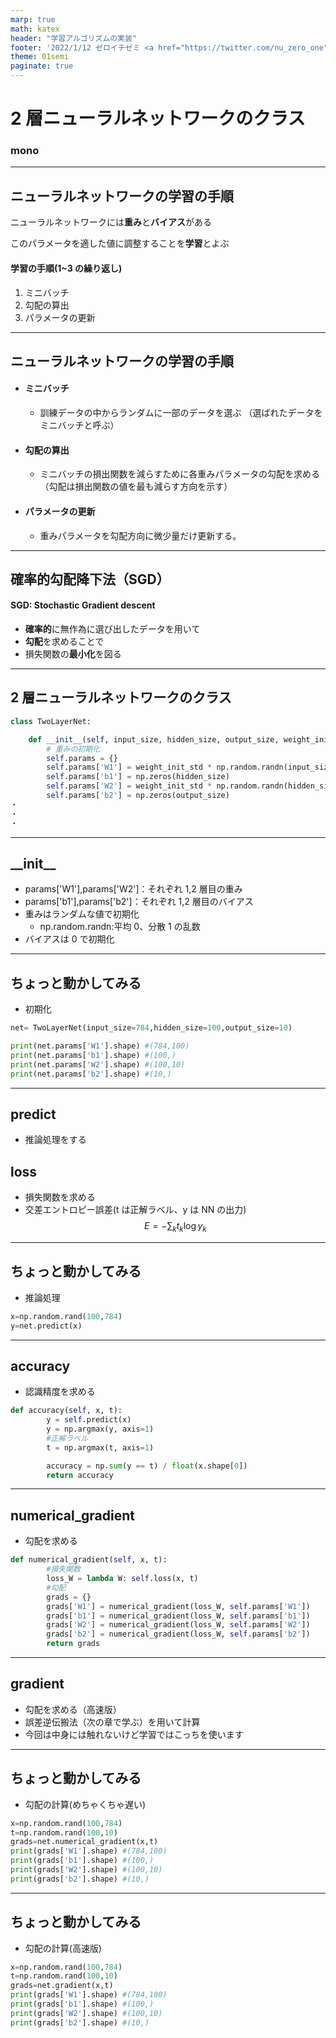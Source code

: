 ```yaml
---
marp: true
math: katex
header: "学習アルゴリズムの実装"
footer: '2022/1/12 ゼロイチゼミ <a href="https://twitter.com/nu_zero_one" style="color:white">@nu_zero_one</a>'
theme: 01semi
paginate: true
---
```


<!--
_class: title
_paginate: false
-->

# 2 層ニューラルネットワークのクラス

### mono

---

## ニューラルネットワークの学習の手順

ニューラルネットワークには**重み**と**バイアス**がある

このパラメータを適した値に調整することを**学習**とよぶ

#### 学習の手順(1~3 の繰り返し)

1. ミニバッチ
1. 勾配の算出
1. パラメータの更新

---

## ニューラルネットワークの学習の手順

- #### ミニバッチ
  - 訓練データの中からランダムに一部のデータを選ぶ
    （選ばれたデータをミニバッチと呼ぶ）
- #### 勾配の算出
  - ミニバッチの損出関数を減らすために各重みパラメータの勾配を求める（勾配は損出関数の値を最も減らす方向を示す）
- #### パラメータの更新
  - 重みパラメータを勾配方向に微少量だけ更新する。

---

## 確率的勾配降下法（SGD）

#### SGD: Stochastic Gradient descent

- **確率的**に無作為に選び出したデータを用いて
- **勾配**を求めることで
- 損失関数の**最小化**を図る

---

## 2 層ニューラルネットワークのクラス

```python
class TwoLayerNet:

    def __init__(self, input_size, hidden_size, output_size, weight_init_std=0.01):
        # 重みの初期化
        self.params = {}
        self.params['W1'] = weight_init_std * np.random.randn(input_size, hidden_size)
        self.params['b1'] = np.zeros(hidden_size)
        self.params['W2'] = weight_init_std * np.random.randn(hidden_size, output_size)
        self.params['b2'] = np.zeros(output_size)
・
・
・
```

---

## \_\_init\_\_

- params['W1'],params['W2']：それぞれ 1,2 層目の重み
- params['b1'],params['b2']：それぞれ 1,2 層目のバイアス
- 重みはランダムな値で初期化
  - np.random.randn:平均 0、分散 1 の乱数
- バイアスは 0 で初期化

---

## ちょっと動かしてみる

- 初期化

```python
net= TwoLayerNet(input_size=784,hidden_size=100,output_size=10)

print(net.params['W1'].shape) #(784,100)
print(net.params['b1'].shape) #(100,)
print(net.params['W2'].shape) #(100,10)
print(net.params['b2'].shape) #(10,)
```

---

## predict

- 推論処理をする

## loss

- 損失関数を求める
- 交差エントロピー誤差(t は正解ラベル、y は NN の出力)
  $$
  E = -{\sum_{k}{} t_k\log y_k}
  $$

---

## ちょっと動かしてみる

- 推論処理

```python
x=np.random.rand(100,784)
y=net.predict(x)
```

---

## accuracy

- 認識精度を求める

```python
def accuracy(self, x, t):
        y = self.predict(x)
        y = np.argmax(y, axis=1)
        #正解ラベル
        t = np.argmax(t, axis=1)

        accuracy = np.sum(y == t) / float(x.shape[0])
        return accuracy
```

---

## numerical_gradient

- 勾配を求める

```python
def numerical_gradient(self, x, t):
        #損失関数
        loss_W = lambda W: self.loss(x, t)
        #勾配
        grads = {}
        grads['W1'] = numerical_gradient(loss_W, self.params['W1'])
        grads['b1'] = numerical_gradient(loss_W, self.params['b1'])
        grads['W2'] = numerical_gradient(loss_W, self.params['W2'])
        grads['b2'] = numerical_gradient(loss_W, self.params['b2'])
        return grads
```

---

## gradient

- 勾配を求める（高速版）
- 誤差逆伝搬法（次の章で学ぶ）を用いて計算
- 今回は中身には触れないけど学習ではこっちを使います

---

## ちょっと動かしてみる

- 勾配の計算(めちゃくちゃ遅い)

```python
x=np.random.rand(100,784)
t=np.random.rand(100,10)
grads=net.numerical_gradient(x,t)
print(grads['W1'].shape) #(784,100)
print(grads['b1'].shape) #(100,)
print(grads['W2'].shape) #(100,10)
print(grads['b2'].shape) #(10,)
```

---

## ちょっと動かしてみる

- 勾配の計算(高速版)

```python
x=np.random.rand(100,784)
t=np.random.rand(100,10)
grads=net.gradient(x,t)
print(grads['W1'].shape) #(784,100)
print(grads['b1'].shape) #(100,)
print(grads['W2'].shape) #(100,10)
print(grads['b2'].shape) #(10,)
```
